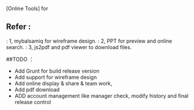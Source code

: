 
[Online Tools] for 

## Refer : 
:   1, mybalsamiq for wireframe design.
:   2, PPT for preview and online search.
:   3, js2pdf and pdf viewer to download files.

##TODO ：
- Add Grunt for build release version
- Add support for wireframe design
- Add online display & share & team work, 
- Add pdf download
- ADD account management like manager check, modify history and final release control
